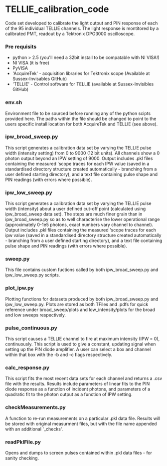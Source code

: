 # TELLIE_calibration_code
Code set developed to calibrate the light output and PIN response of each of the 95 individual TELLIE channels. The light response is montitored by a calibrated PMT, readout by a Tektronix DPO3000 oscilloscope.

### Pre requisits
 - python > 2.5 (you'll need a 32bit install to be compatable with NI VISA!)
 - NI VISA (it is free)
 - PyVISA
 - 'AcquireTek' - acquisition libraries for Tektronix scope (Available at Sussex-Invisables GitHub)
 - 'TELLIE' - Control software for TELLIE (available at Sussex-Invisibles GitHub)

### env.sh
Environment file to be sourced before running any of the python scipts provided here. The paths within the file should be changed to point to the users specific install location for both AcquireTek and TELLIE (see above). 

### ipw_broad_sweep.py
This script generates a calibration data set by varying the TELLIE pulse width (intensity setting) from 0 to 9000 (12 bit units). All channels show a 0 photon output beyond an IPW setting of 9000. Output includes .pkl files containing the measured 'scope traces for each IPW value (saved in a standardised directory structure created automatically - branching from a user defined starting directory), and a text file containing pulse shape and PIN readings (with errors where possible).

### ipw_low_sweep.py
This script generates a calibration data set by varying the TELLIE pulse width (intensity) about a user defined cut-off point (calculated using ipw_broad_sweep data set). The steps are much finer grain than in ipw_broad_sweep.py so as to well characterise the lower operational range (approximately 0-1e5 photons, exact numbers vary channel to channel). Output includes .pkl files containing the measured 'scope traces for each ipw value (saved in a standardised directory structure created automatically - branching from a user defined starting directory), and a text file containing pulse shape and PIN readings (with errors where possible).

### sweep.py
This file contains custom fuctions called by both ipw_broad_sweep.py and ipw_low_sweep.py scripts.

### plot_ipw.py
Plotting functions for datasets produced by both ipw_broad_sweep.py and ipw_low_sweep.py. Plots are stored as both TFiles and .pdfs for quick reference under broad_sweep/plots and low_intensity/plots for the broad and low sweeps respectively. 

### pulse_continuous.py
This script causes a TELLIE channel to fire at maximum intensity (IPW = 0), continuously. This script is used to give a constant, updating signal when setting up the PIN diode amplifier. A user can select a box and channel within that box with the -b and -c flags respectively. 

### calc_response.py
This script fits the most recent data sets for each channel and returns a .csv file with the results. Results include parameters of linear fits to the PIN diode response as a function of incident photons, and parameters of a quadratic fit to the photon output as a function of IPW setting. 

### checkMeasurements.py
A function to re-run measurements on a particular .pkl data file. Results will be stored with original measurment files, but with the file name appended with an additional '_checks'.

### readPklFile.py 
Opens and dumps to screen pulses contained within .pkl data files - for sanity checking. 
